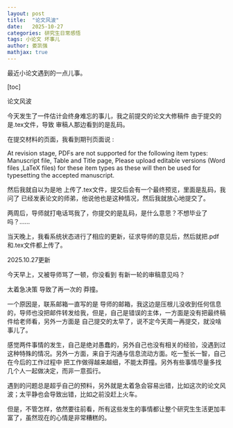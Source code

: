 ```yaml
---
layout: post
title:  "论文风波"
date:   2025-10-27
categories: 研究生日常感悟
tags: 小论文 坏事儿
author: 娄凯强
mathjax: true
---
```


最近小论文遇到的一点儿事。









[toc]

论文风波

今天发生了一件估计会终身难忘的事儿，我之前提交的论文大修稿件 由于提交的是.tex文件，导致 审稿人那边看到的是乱码。

在提交材料的页面，我看到期刊页面说 :

At revision stage, PDFs are not supported for the following item types: Manuscript file, Table and Title page, Please upload editable versions (Word files ,LaTeX files) for these item types as these will then be used for typesetting the accepted manuscript.

然后我就自以为是地 上传了.tex文件，提交后会有一个最终预览，里面是乱码，我问了 已经发表论文的师弟，他说他也是这种情况，然后我就放心地提交了。

两周后，导师就打电话骂我了，你提交的是乱码，是什么意思？不想毕业了吗？……

当天晚上，我看系统状态进行了相应的更新，征求导师的意见后，然后就把.pdf 和.tex文件都上传了。

2025.10.27更新

今天早上，又被导师骂了一顿，你没看到 有新一轮的审稿意见吗？

太着急决策 导致了再一次的 莽撞。

一个原因是，联系邮箱一直写的是 导师的邮箱，我这边是压根儿没收到任何信息的，导师也没把邮件转发给我，但是，自己是错误的主体，一方面是没有把最终稿件给老师看，另外一方面是 自己提交的太早了，说不定今天周一再提交，就没啥事儿了。

感觉两件事情的发生，自己是绝对愚蠢的，另外自己也没有相关的经验，没遇到过这种特殊的情况。另外一方面，来自于沟通与信息流动方面。吃一堑长一智，自己在今后的工作过程中 把工作做得越来越细，不能太莽撞。另外有些事情尽量多找几个人一起做决定，而非一意孤行。

遇到的问题总是超乎自己的预料，另外就是太着急会容易出错，比如这次的论文风波；太平静也会导致出错，比如之前没赶上火车。

但是，不管怎样，依然要往前看，所有这些发生的事情都让整个研究生生活更加丰富了，虽然现在的心情是非常糟糕的。